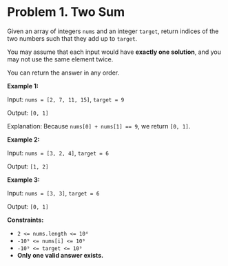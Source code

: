 # Problem 1. Two Sum

Given an array of integers ```nums``` and an integer ```target```, return indices of the two numbers such that they add up to ```target```.

You may assume that each input would have __exactly one solution__, and you may not use the same element twice.

You can return the answer in any order.

__Example 1:__

Input: ```nums = [2, 7, 11, 15]```, ```target = 9```

Output: ```[0, 1]```

Explanation: Because ```nums[0] + nums[1] == 9```, we return ```[0, 1]```.

__Example 2:__

Input: ```nums = [3, 2, 4]```, ```target = 6```

Output: ```[1, 2]```

__Example 3:__

Input: ```nums = [3, 3]```, ```target = 6```

Output: ```[0, 1]```
 

__Constraints:__
- ```2 <= nums.length <= 10⁴```
- ```-10⁹ <= nums[i] <= 10⁹```
- ```-10⁹ <= target <= 10⁹```
- __Only one valid answer exists.__
